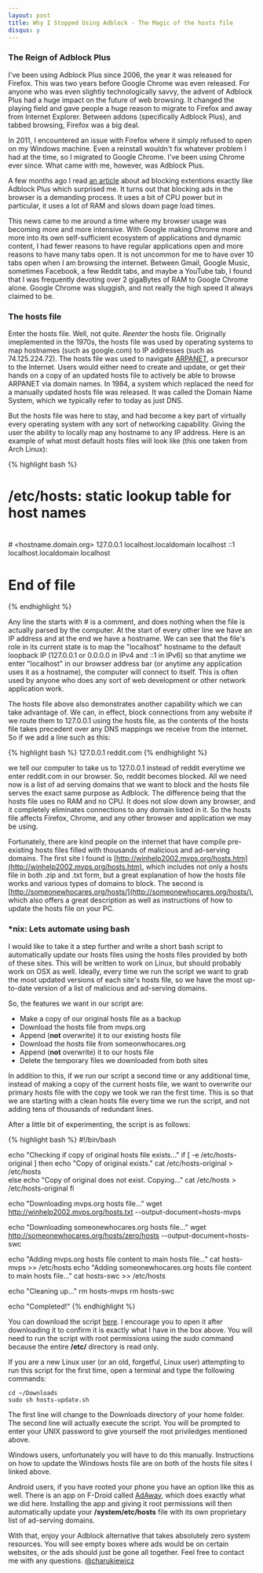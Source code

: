 ```yaml
---
layout: post
title: Why I Stopped Using Adblock - The Magic of the hosts file
disqus: y
---
```


### The Reign of Adblock Plus

I've been using Adblock Plus since 2006, the year it was released for Firefox.  This was two years before Google Chrome was even released.  For anyone who was even slightly technologically savvy, the advent of Adblock Plus had a huge impact on the future of web browsing.  It changed the playing field and gave people a huge reason to migrate to Firefox and away from Internet Explorer.  Between addons (specifically Adblock Plus), and tabbed browsing, Firefox was a big deal.

In 2011, I encountered an issue with Firefox where it simply refused to open on my Windows machine.  Even a reinstall wouldn't fix whatever problem I had at the time, so I migrated to Google Chrome.  I've been using Chrome ever since.  What came with me, however, was Adblock Plus.

A few months ago I read [an article](http://www.reddit.com/r/programming/comments/25j41u/adblock_pluss_effect_on_firefoxs_memory_usage/) about ad blocking extentions exactly like Adblock Plus which surprised me.  It turns out that blocking ads in the browser is a demanding process.  It uses a bit of CPU power but in particular, it uses a lot of RAM and slows down page load times.

This news came to me around a time where my browser usage was becoming more and more intensive.  With Google making Chrome more and more into its own self-sufficient ecosystem of applications and dynamic content, I had fewer reasons to have regular applications open and more reasons to have many tabs open.  It is not uncommon for me to have over 10 tabs open when I am browsing the internet.  Between Gmail, Google Music, sometimes Facebook, a few Reddit tabs, and maybe a YouTube tab, I found that I was frequently devoting over 2 gigaBytes of RAM to Google Chrome alone.  Google Chrome was sluggish, and not really the high speed it always claimed to be.

### The hosts file

Enter the hosts file.  Well, not quite.  *Reenter* the hosts file.  Originally imeplemented in the 1970s, the hosts file was used by operating systems to map hostnames (such as google.com) to IP addresses (such as 74.125.224.72).  The hosts file was used to navigate [ARPANET](http://en.wikipedia.org/wiki/ARPANET), a precursor to the Internet.  Users would either need to create and update, or get their hands on a copy of an updated hosts file to actively be able to browse ARPANET via domain names. In 1984, a system which replaced the need for a manually updated hosts file was released.  It was called the Domain Name System, which we typically refer to today as just DNS.

But the hosts file was here to stay, and had become a key part of virtually every operating system with any sort of networking capability.  Giving the user the ability to locally map any hostname to any IP address.  Here is an example of what most default hosts files will look like (this one taken from Arch Linux):

{% highlight bash %}
#
# /etc/hosts: static lookup table for host names
#

#<ip-address>	<hostname.domain.org>	<hostname>
127.0.0.1	localhost.localdomain	localhost
::1		localhost.localdomain	localhost

# End of file
{% endhighlight %}


Any line the starts with # is a comment, and does nothing when the file is actually parsed by the computer.  At the start of every other line we have an IP address and at the end we have a hostname.  We can see that the file's role in its current state is to map the "localhost" hostname to the default loopback IP (127.0.0.1 or 0.0.0.0 in IPv4 and ::1 in IPv6) so that anytime we enter "localhost" in our browser address bar (or anytime any application uses it as a hostname), the computer will connect to itself.  This is often used by anyone who does any sort of web development or other network application work.

The hosts file above also demonstrates another capability which we can take advantage of.  We can, in effect, block connections from any website if we route them to 127.0.0.1 using the hosts file, as the contents of the hosts file takes precedent over any DNS mappings we receive from the internet.  So if we add a line such as this:

{% highlight bash %}
127.0.0.1 reddit.com
{% endhighlight %}

we tell our computer to take us to 127.0.0.1 instead of reddit everytime we enter reddit.com in our browser.  So, reddit becomes blocked.  All we need now is a list of ad serving domains that we want to block and the hosts file serves the exact same purpose as Adblock.  The difference being that the hosts file uses no RAM and no CPU.  It does not slow down any browser, and it completely eliminates connections to any domain listed in it.  So the hosts file affects Firefox, Chrome, and any other browser and application we may be using.

Fortunately, there are kind people on the internet that have compile pre-existing hosts files filled with thousands of malicious and ad-serving domains.  The first site I found is [http://winhelp2002.mvps.org/hosts.htm](http://winhelp2002.mvps.org/hosts.htm), which includes not only a hosts file in both .zip and .txt form, but a great explanation of how the hosts file works and various types of domains to block.  The second is [http://someonewhocares.org/hosts/](http://someonewhocares.org/hosts/), which also offers a great description as well as instructions of how to update the hosts file on your PC.

### *nix: Lets automate using bash

I would like to take it a step further and write a short bash script to automatically update our hosts files using the hosts files provided by both of these sites.  This will be written to work on Linux, but should probably work on OSX as well.  Ideally, every time we run the script we want to grab the most updated versions of each site's hosts file, so we have the most up-to-date version of a list of malicious and ad-serving domains.

So, the features we want in our script are:

* Make a copy of our original hosts file as a backup
* Download the hosts file from mvps.org
* Append (**not** overwrite) it to our existing hosts file
* Download the hosts file from someonwhocares.org
* Append (**not** overwrite) it to our hosts file
* Delete the temporary files we downloaded from both sites

In addition to this, if we run our script a second time or any additional time, instead of making a copy of the current hosts file, we want to overwrite our primary hosts file with the copy we took we ran the first time.  This is so that we are starting with a clean hosts file every time we run the script, and not adding tens of thousands of redundant lines.

After a little bit of experimenting, the script is as follows:

{% highlight bash %}
#!/bin/bash

echo "Checking if copy of original hosts file exists..."
if [ -e /etc/hosts-original ]
	then
		echo "Copy of original exists."
		cat /etc/hosts-original > /etc/hosts	
	else
		echo "Copy of original does not exist.  Copying..."
		cat /etc/hosts > /etc/hosts-original
fi

echo "Downloading mvps.org hosts file..."
wget http://winhelp2002.mvps.org/hosts.txt --output-document=hosts-mvps

echo "Downloading someonewhocares.org hosts file..."
wget http://someonewhocares.org/hosts/zero/hosts --output-document=hosts-swc

echo "Adding mvps.org hosts file content to main hosts file..."
cat hosts-mvps >> /etc/hosts
echo "Adding someonewhocares.org hosts file content to main hosts file..."
cat hosts-swc >> /etc/hosts

echo "Cleaning up..."
rm hosts-mvps
rm hosts-swc

echo "Completed!"
{% endhighlight %}

You can download the script [here](/files/hosts-update.sh).  I encourage you to open it after downloading it to confirm it is exactly what I have in the box above.  You will need to run the script with root permissions using the *sudo* command because the entire **/etc/** directory is read only.

If you are a new Linux user (or an old, forgetful, Linux user) attempting to run this script for the first time, open a terminal and type the following commands:


```
cd ~/Downloads
sudo sh hosts-update.sh
```

The first line will change to the Downloads directory of your home folder.  The second line will actually execute the script.  You will be prompted to enter your UNIX password to give yourself the root priviledges mentioned above.

Windows users, unfortunately you will have to do this manually.  Instructions on how to update the Windows hosts file are on both of the hosts file sites I linked above.

Android users, if you have rooted your phone you have an option like this as well.  There is an app on F-Droid called [AdAway](https://f-droid.org/repository/browse/?fdid=org.adaway), which does exactly what we did here.  Installing the app and giving it root permissions will then automatically update your **/system/etc/hosts** file with its own proprietary list of ad-serving domains.

With that, enjoy your Adblock alternative that takes absolutely zero system resources.  You will see empty boxes where ads would be on certain websites, or the ads should just be gone all together.  Feel free to contact me with any questions. [@charukiewicz](https://www.twitter.com/charukiewicz/)